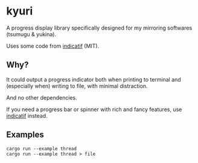 # kyuri

A progress display library specifically designed for my mirroring softwares (tsumugu & yukina).

Uses some code from [indicatif](https://github.com/console-rs/indicatif) (MIT).

## Why?

It could output a progress indicator both when printing to terminal and (especially when) writing to file, with minimal distraction.

And no other dependencies.

If you need a progress bar or spinner with rich and fancy features, use [indicatif](https://github.com/console-rs/indicatif) instead.

## Examples

```shell
cargo run --example thread
cargo run --example thread > file
```
